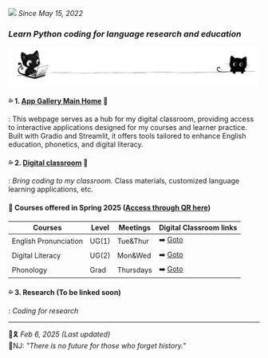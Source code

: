 ![](https://komarev.com/ghpvc/?username=MK316&color=blueviolet&label=VISIT+count) _Since May 15, 2022_  
  

### _Learn Python coding for language research and education_  
![](https://github.com/MK316/MK-316/raw/main/images/octocat-2-line.png)
#### 💦 1. [App Gallery Main Home](https://mk316home.streamlit.app/) 🔗  
: This webpage serves as a hub for my digital classroom, providing access to interactive applications designed for my courses and learner practice. Built with Gradio and Streamlit, it offers tools tailored to enhance English education, phonetics, and digital literacy. 

#### 💦 2. [Digital classroom](https://mk316home.streamlit.app/About_My_Digital_Classroom) 🔗  
: _Bring coding to my classroom._ Class materials, customized language learning applications, etc. 
#### 📒 Courses offered in Spring 2025 ([Access through QR here](https://github.com/MK316/MK316.github.io/blob/main/QRlink.md))

|Courses|Level|Meetings|Digital Classroom links|  
|--|--|--|--|  
|English Pronunciation|UG(1)|Tue&Thur| ➡️ [Goto](https://engproclassroom.streamlit.app/)|  
|Digital Literacy|UG(2)|Mon&Wed| ➡️ [Goto](https://dlclass.streamlit.app/)|  
|Phonology|Grad|Thursdays| ➡️ [Goto](https://acoustics.streamlit.app/)|  

#### 💦 3. Research (To be linked soon)
: _Coding for research_




---
💜🎗️ _Feb 6, 2025 (Last updated)_  
🚫NJ: _"There is no future for those who forget history."_   
